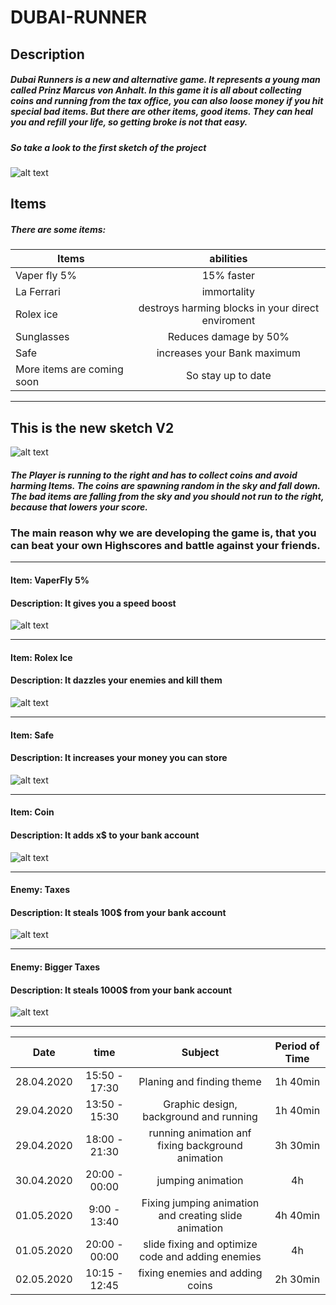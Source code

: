 # DUBAI-RUNNER

## Description

##### Dubai Runners is a new and alternative game. It represents a young man called *Prinz Marcus von Anhalt*. In this game it is all about collecting coins and running from the tax office, you can also loose money if you hit special bad items. But there are other items, good items. They can heal you and refill your life, so getting broke is not that easy.

##### So take a look to the first sketch of the project
![alt text][logo]

[logo]: https://raw.githubusercontent.com/reini-java/Dubai-Runner/master/skizze1.jpg "very minimal sketch"

## Items
##### There are some items:
| Items        |       abilities           |
| ------------- |:----------------:|
| Vaper fly 5%    | 15% faster    |
| La Ferrari      | immortality         |
| Rolex ice    |  destroys harming blocks in your direct enviroment    |
| Sunglasses               |   Reduces damage by 50%                  |
|  Safe                    | 	 increases your  Bank maximum |
| More items are coming soon           | So stay up to date |

---
## This is the new sketch V2

![alt text][logo2]

[logo2]: https://raw.githubusercontent.com/reini-java/Dubai-Runner/master/skizze2.jpg "sketch v2"

##### The Player is running to the right and has to collect coins and avoid harming Items. The coins are spawning random in the sky and fall down. The bad items are falling from the sky and you should not run to the right, because that lowers your score.


### The main reason why we are developing the game is, that you can beat your own Highscores and battle against your friends.

***


#### Item: VaperFly 5%
#### Description: It gives you a speed boost
![alt text][item1]

[item1]: https://raw.githubusercontent.com/reini-java/Dubai-Runner/master/dubaiRunnerGame/rsc/items/speedBoost.png "VaperFly 5%"
***
#### Item: Rolex Ice
#### Description: It dazzles your enemies and kill them
![alt text][item2]

[item2]: https://raw.githubusercontent.com/reini-java/Dubai-Runner/master/dubaiRunnerGame/rsc/items/clearEnemies.png "Rolex Ice"
***

#### Item: Safe
#### Description: It increases your money you can store
![alt text][item3]

[item3]: https://raw.githubusercontent.com/reini-java/Dubai-Runner/master/dubaiRunnerGame/rsc/items/doubleMoney.png "Ssafe"
***

#### Item: Coin
#### Description: It adds x$ to your bank account
![alt text][item4]

[item4]:https://raw.githubusercontent.com/reini-java/Dubai-Runner/master/dubaiRunnerGame/rsc/coin.png "Coin"
***


#### Enemy: Taxes
#### Description: It steals 100$ from your bank account
![alt text][item5]

[item5]:https://raw.githubusercontent.com/reini-java/Dubai-Runner/master/dubaiRunnerGame/rsc/gegner1.png "Taxes"
***


#### Enemy: Bigger Taxes
#### Description: It steals 1000$ from your bank account
![alt text][item6]

[item6]:https://raw.githubusercontent.com/reini-java/Dubai-Runner/master/dubaiRunnerGame/rsc/gegner2.png "Big Taxes"
***



| Date        |       time           | Subject               |   Period of Time         |
| ------------- |:----------------:|:-----------------------:|:-------------------:|
| 28.04.2020   |  15:50 - 17:30   | Planing and finding theme|   1h 40min
| 29.04.2020 |    13:50 -   15:30| Graphic design, background and running | 1h 40min|
| 29.04.2020 |    18:00 -   21:30| running animation anf fixing background animation| 3h 30min|
| 30.04.2020 |    20:00 - 00:00 |jumping animation| 4h|
| 01.05.2020 |    9:00 -  13:40|Fixing jumping animation and creating slide animation|4h 40min    |
| 01.05.2020 |    20:00 - 00:00 |slide fixing and optimize code and adding enemies |4h|
| 02.05.2020 |    10:15 - 12:45 |fixing enemies and adding coins | 2h 30min|
